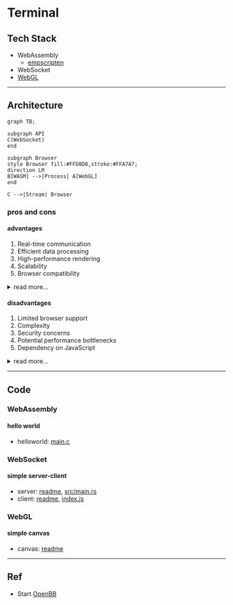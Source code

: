 # Terminal

## Tech Stack

- WebAssembly
  - [empscripten](empscripten/README.md)
- WebSocket
- [WebGL](webgl/README.md)

---

## Architecture

```mermaid
graph TB;

subgraph API
C(WebSocket)
end

subgraph Browser
style Browser fill:#FFD8D8,stroke:#FFA7A7;
direction LR
B[WASM] -->|Process| A[WebGL]
end

C -->|Stream| Browser
```

### pros and cons

#### advantages

1. Real-time communication
2. Efficient data processing
3. High-performance rendering
4. Scalability
5. Browser compatibility


<details>
  <summary>read more...</summary>
  
1. **Real-time communication**: WebSocket allows for bidirectional communication between the server (API) and the client (Browser), making it suitable for real-time applications and reducing latency.
2. **Efficient data processing**: WASM is a binary instruction format designed for secure and fast execution, enabling efficient processing of the data received from the WebSocket.
3. **High-performance rendering**: WebGL is a JavaScript API for rendering interactive 2D and 3D graphics in the browser, allowing for high-performance graphics without the need for plugins.
4. **Scalability**: This architecture allows the server to handle multiple WebSocket connections concurrently, enabling the system to scale effectively.
5. **Browser compatibility**: Since both WebAssembly and WebGL are supported by modern web browsers, the architecture is compatible across different platforms and devices.

</details>

#### disadvantages

1. Limited browser support
2. Complexity
3. Security concerns
4. Potential performance bottlenecks
5. Dependency on JavaScript

<details>
  <summary>read more...</summary>

1. **Limited browser support**: Older browsers may not support WebSocket, WebAssembly, or WebGL, which could limit the reach of the application.
2. **Complexity**: The architecture might be more complex compared to a traditional RESTful API, increasing the learning curve for developers.
3. **Security concerns**: WebSocket connections might be vulnerable to security threats like cross-site WebSocket hijacking. Also, WebAssembly code execution can expose vulnerabilities that need to be mitigated.
4. **Potential performance bottlenecks**: While WASM and WebGL are designed for high-performance, some devices might still struggle with the processing and rendering tasks, particularly in resource-intensive applications.
5. **Dependency on JavaScript**: While WASM is intended to be a low-level virtual machine that runs code at near-native speed, it still relies on JavaScript for various functionalities, such as interacting with the DOM or handling events, which can be a potential bottleneck in some cases.

</details>

---

## Code

### WebAssembly

#### hello world

- helloworld: [main.c](empscripten/src/helloworld/main.c)

### WebSocket

#### simple server-client

- server: [readme](websocket/src/server/README.md), [src/main.rs](websocket/src/server/src/main.rs)
- client: [readme](websocket/src/client/README.md), [index.js](websocket/src/client/index.js)

### WebGL

#### simple canvas

- canvas: [readme](webgl/src/canvas/README.md)

---

## Ref

- Start [OpenBB](openbb/README.md)
